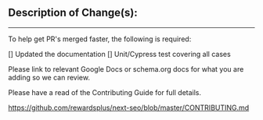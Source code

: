 ## Description of Change(s):

---

To help get PR's merged faster, the following is required:

[] Updated the documentation
[] Unit/Cypress test covering all cases

Please link to relevant Google Docs or schema.org docs for what you are adding so we can review.

Please have a read of the Contributing Guide for full details.

https://github.com/rewardsplus/next-seo/blob/master/CONTRIBUTING.md
